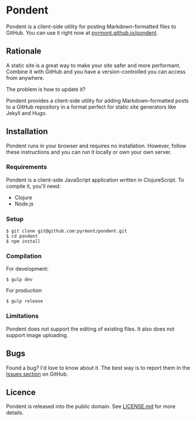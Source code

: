 # Pondent

Pondent is a client-side utility for posting Markdown-formatted files to GitHub.
You can use it right now at [pyrmont.github.io/pondent][app].

[app]: https://pyrmont.github.io/pondent/

## Rationale

A static site is a great way to make your site safer and more performant.
Combine it with GitHub and you have a version-controlled you can access from
anywhere.

The problem is how to update it?

Pondent provides a client-side utility for adding Markdown-formatted posts to a
GitHub repository in a format perfect for static site generators like Jekyll and
Hugo.

## Installation

Pondent runs in your browser and requires no installation. However, follow these
instructions and you can run it locally or own your own server.

### Requirements

Pondent is a client-side JavaScript application written in ClojureScript. To
compile it, you'll need:

- Clojure
- Node.js

### Setup

```console
$ git clone git@github.com:pyrmont/pondent.git
$ cd pondent
$ npm install
```

### Compilation

For development:

```console
$ gulp dev
```

For production

```console
$ gulp release
```

### Limitations

Pondent does not support the editing of existing files. It also does not support
image uploading.

## Bugs

Found a bug? I'd love to know about it. The best way is to report them in the
[Issues section][ghi] on GitHub.

[ghi]: https://github.com/pyrmont/pondent/issues

## Licence

Pondent is released into the public domain. See [LICENSE.md][lc] for more details.

[lc]: https://github.com/pyrmont/pondent/blob/master/LICENSE.md
